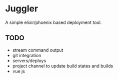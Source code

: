 # Juggler
A simple elixir/phoenix based deployment tool.

## TODO
- stream command output
- git integration
- servers/deploys
- project channel to update build states and builds
- vue js
